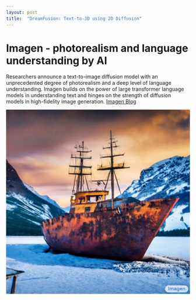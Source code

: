 ```yaml
---
layout: post
title:  "DreamFusion: Text-to-3D using 2D Diffusion"
---
```


# Imagen - photorealism and language understanding by AI

Researchers announce a text-to-image diffusion model with an unprecedented degree of photorealism and a deep level of language understanding. Imagen builds on the power of large transformer language models in understanding text and hinges on the strength of diffusion models in high-fidelity image generation.
[Imagen Blog](https://imagen.research.google/)

![Imagen](/assets/imagen.jpeg)
